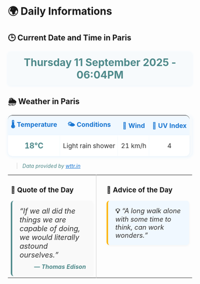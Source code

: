 # 🌍 Daily Informations

## 🕒 Current Date and Time in Paris
<div style="text-align:center; margin: 18px 0; padding: 12px 0; background: #f7fafc; border-radius: 8px; box-shadow: 0 1px 6px rgba(33,150,243,0.08);">
  <span style="font-size:2em; font-weight:bold; color:#4F8A8B;">
    Thursday 11 September 2025 - 06:04PM
  </span>
</div>

## 🌦️ Weather in Paris
<table style="width:100%; background:linear-gradient(90deg, #e3f2fd 0%, #f7fafc 100%); border-radius:12px; box-shadow:0 2px 8px rgba(33,150,243,0.10); margin-bottom:18px; border-collapse:separate; border-spacing:0;">
  <thead>
    <tr>
      <th style="padding:12px 8px; color:#1976d2; font-size:1.1em; background:#f0f8ff; border-top-left-radius:12px; text-align:center;">🌡️ Temperature</th>
      <th style="padding:12px 8px; color:#1976d2; font-size:1.1em; background:#f0f8ff; text-align:center;">🌤️ Conditions</th>
      <th style="padding:12px 8px; color:#1976d2; font-size:1.1em; background:#f0f8ff; text-align:center;">💨 Wind</th>
      <th style="padding:12px 8px; color:#1976d2; font-size:1.1em; background:#f0f8ff; border-top-right-radius:12px; text-align:center;">🔆 UV Index</th>
    </tr>
  </thead>
  <tbody>
    <tr>
      <td style="padding:16px 8px; font-weight:bold; color:#4F8A8B; font-size:1.3em; text-align:center; background:#ffffff; border-bottom-left-radius:12px; box-shadow:0 1px 4px rgba(33,150,243,0.07);">18°C</td>
      <td style="padding:16px 8px; color:#333; font-size:1.1em; text-align:center; background:#ffffff; box-shadow:0 1px 4px rgba(33,150,243,0.07);">Light rain shower</td>
      <td style="padding:16px 8px; color:#333; font-size:1.1em; text-align:center; background:#ffffff; box-shadow:0 1px 4px rgba(33,150,243,0.07);">21 km/h</td>
      <td style="padding:16px 8px; color:#333; font-size:1.1em; text-align:center; background:#ffffff; border-bottom-right-radius:12px; box-shadow:0 1px 4px rgba(33,150,243,0.07);">4</td>
    </tr>
  </tbody>
</table>

> <span style="color:#4F8A8B;">*Data provided by <a href="https://wttr.in/Paris" style="color:#1976d2;">wttr.in</a>*</span>

<table>
  <tr>
    <td width="48%" valign="top">
      <h3>💬 Quote of the Day</h3>
      <div style="background: #f9f9f9; border-left: 4px solid #4F8A8B; padding: 16px 20px; border-radius: 8px; box-shadow: 0 2px 6px rgba(0,0,0,0.04); word-break:break-word;">
        <span style="font-size:1.25em; font-style:italic; color:#333;">“If we all did the things we are capable of doing, we would literally astound ourselves.”</span>
        <br>
        <span style="display:block; margin-top:10px; text-align:right; color:#4F8A8B; font-weight:bold;">
          — <em>Thomas Edison</em>
        </span>
      </div>
    </td>
    <td width="4%" align="center" style="border-left:1px solid #ccc;">
      <!-- vertical separator -->
    </td>
    <td width="48%" valign="top">
      <h3>📝 Advice of the Day</h3>
      <div style="background: #f0f8ff; border-left: 4px solid #FFB400; padding: 16px 20px; border-radius: 8px; box-shadow: 0 2px 6px rgba(0,0,0,0.04); word-break:break-word;">
        <span style="font-size:1.15em; color:#333;">
          <strong>💡</strong> <em>“A long walk alone with some time to think, can work wonders.”</em>
        </span>
      </div>
    </td>
  </tr>
</table>

